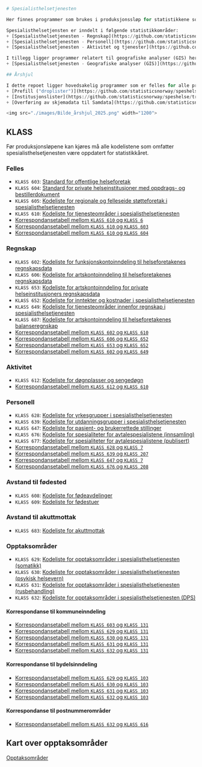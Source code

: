 ```python
# Spesialisthelsetjenesten

Her finnes programmer som brukes i produksjonssløp for statistikkene som inngår i [Spesialisthelsetjenesten](https://www.ssb.no/helse/helsetjenester/statistikk/spesialisthelsetjenesten). 

Spesialisthelsetjensten er inndelt i følgende statistikkområder:
+ [Spesialisthelsetjenesten - Regnskap](https://github.com/statisticsnorway/stat-speshelse-regnskap)
+ [Spesialisthelsetjenesten - Personell](https://github.com/statisticsnorway/stat-speshelse-personell)
+ [Spesialisthelsetjenesten - Aktivitet og tjenester](https://github.com/statisticsnorway/stat-speshelse-aktivitet)

I tillegg ligger programmer relatert til geografiske analyser (GIS) her:
+ [Spesialisthelsetjenesten - Geografiske analyser (GIS)](https://github.com/statisticsnorway/stat-speshelse-gis)

## Årshjul

I dette repoet ligger hovedsakelig programmer som er felles for alle produksjonsløpene i statistikkområdene. Disse oppgavene er følgende:
+ [Prefill ("droplister")](https://github.com/statisticsnorway/speshelse/tree/master/Droplister)
+ [Institusjonslister](https://github.com/statisticsnorway/speshelse/tree/master/Institusjonslister)
+ [Overføring av skjemadata til Samdata](https://github.com/statisticsnorway/speshelse/tree/master/Samdata)

<img src="./images/Bilde_årshjul_2025.png" width="1200">
```

## KLASS

Før produksjonsløpene kan kjøres må alle kodelistene som omfatter spesialisthelsetjenesten være oppdatert for statistikkåret. 

### Felles
+ `KLASS 603`: [Standard for offentlige helseforetak](https://www.ssb.no/klass/klassifikasjoner/603)
+ `KLASS 604`: [Standard for private helseinstitusjoner med oppdrags- og bestillerdokument](https://www.ssb.no/klass/klassifikasjoner/604)
+ `KLASS 605`: [Kodeliste for regionale og felleseide støtteforetak i spesialisthelsetjenesten](https://www.ssb.no/klass/klassifikasjoner/605)
+ `KLASS 610`: [Kodeliste for tjenesteområder i spesialisthelsetjenesten](https://www.ssb.no/klass/klassifikasjoner/610)
+ [Korrespondansetabell mellom `KLASS 610` og `KLASS 6`](https://www.ssb.no/klass/klassifikasjoner/610/korrespondanser/898)
+ [Korrespondansetabell mellom `KLASS 610` og `KLASS 603`](https://www.ssb.no/klass/klassifikasjoner/603/korrespondanser/1320)
+ [Korrespondansetabell mellom `KLASS 610` og `KLASS 604`](https://www.ssb.no/klass/klassifikasjoner/604/versjon/1721/korrespondanser/1262)

### Regnskap
+ `KLASS 602`: [Kodeliste for funksjonskontoinndeling til helseforetakenes regnskapsdata](https://www.ssb.no/klass/klassifikasjoner/602/)
+ `KLASS 606`: [Kodeliste for artskontoinndeling til helseforetakenes regnskapsdata](https://www.ssb.no/klass/klassifikasjoner/606)
+ `KLASS 653`: [Kodeliste for artskontoinndeling for private helseinstitusjoners regnskapsdata](https://www.ssb.no/klass/klassifikasjoner/653)
+ `KLASS 652`: [Kodeliste for inntekter og kostnader i spesialisthelsetjenesten](https://www.ssb.no/klass/klassifikasjoner/652)
+ `KLASS 649`: [Kodeliste for tjenesteområder innenfor regnskap i spesialisthelsetjenesten](https://www.ssb.no/klass/klassifikasjoner/649/)
+ `KLASS 687`: [Kodeliste for artskontoinndeling til helseforetakenes balanseregnskap](https://www.ssb.no/klass/klassifikasjoner/687)
+ [Korrespondansetabell mellom `KLASS 602` og `KLASS 610`](https://www.ssb.no/klass/klassifikasjoner/602/korrespondanser/1575)
+ [Korrespondansetabell mellom `KLASS 606` og `KLASS 652`](https://www.ssb.no/klass/klassifikasjoner/606/korrespondanser/1535)
+ [Korrespondansetabell mellom `KLASS 653` og `KLASS 652`](https://www.ssb.no/klass/klassifikasjoner/653/korrespondanser/1408)
+ [Korrespondansetabell mellom `KLASS 602` og `KLASS 649`](https://www.ssb.no/klass/klassifikasjoner/649/korrespondanser/1575)

### Aktivitet
+ `KLASS 612`: [Kodeliste for døgnplasser og sengedøgn](https://www.ssb.no/klass/klassifikasjoner/612/)
+ [Korrespondansetabell mellom `KLASS 612` og `KLASS 610`](https://www.ssb.no/klass/klassifikasjoner/612/korrespondanser/893)

### Personell
+ `KLASS 628`: [Kodeliste for yrkesgrupper i spesialisthelsetjenesten](https://www.ssb.no/klass/klassifikasjoner/628)
+ `KLASS 639`: [Kodeliste for utdanningsgrupper i spesialisthelsetjenesten](https://www.ssb.no/klass/klassifikasjoner/639)
+ `KLASS 647`: [Kodeliste for pasient- og brukerrettede stillinger](https://www.ssb.no/klass/klassifikasjoner/647)
+ `KLASS 676`: [Kodeliste for spesialiteter for avtalespesialistene (innsamling)](https://www.ssb.no/klass/klassifikasjoner/676)
+ `KLASS 677`: [Kodeliste for spesialiteter for avtalespesialistene (publisert)](https://www.ssb.no/klass/klassifikasjoner/677)
+ [Korrespondansetabell mellom `KLASS 628` og `KLASS 7`](https://www.ssb.no/klass/klassifikasjoner/628/korrespondanser/1007)
+ [Korrespondansetabell mellom `KLASS 639` og `KLASS 207`](https://www.ssb.no/klass/klassifikasjoner/639/korrespondanser/1125)
+ [Korrespondansetabell mellom `KLASS 647` og `KLASS 7`](https://www.ssb.no/klass/klassifikasjoner/647/korrespondanser/1250)
+ [Korrespondansetabell mellom `KLASS 676` og `KLASS 208`](https://www.ssb.no/klass/klassifikasjoner/676/korrespondanser/1484)

### Avstand til fødested
+ `KLASS 608`: [Kodeliste for fødeavdelinger](https://www.ssb.no/klass/klassifikasjoner/608)
+ `KLASS 609`: [Kodeliste for fødestuer](https://www.ssb.no/klass/klassifikasjoner/609)

### Avstand til akuttmottak
+ `KLASS 683`: [Kodeliste for akuttmottak](https://www.ssb.no/klass/klassifikasjoner/683)

### Opptaksområder
+ `KLASS 629`: [Kodeliste for opptaksområder i spesialisthelsetjenesten (somatikk)](https://www.ssb.no/klass/klassifikasjoner/629)
+ `KLASS 630`: [Kodeliste for opptaksområder i spesialisthelsetjenesten (psykisk helsevern)](https://www.ssb.no/klass/klassifikasjoner/630)
+ `KLASS 631`: [Kodeliste for opptaksområder i spesialisthelsetjenesten (rusbehandling)](https://www.ssb.no/klass/klassifikasjoner/631)
+ `KLASS 632`: [Kodeliste for opptaksområder i spesialisthelsetjenesten (DPS)](https://www.ssb.no/klass/klassifikasjoner/632)

#### Korrespondanse til kommuneinndeling
+ [Korrespondansetabell mellom `KLASS 603` og `KLASS 131`](https://www.ssb.no/klass/klassifikasjoner/603/korrespondanser/2577)
+ [Korrespondansetabell mellom `KLASS 629` og `KLASS 131`](https://www.ssb.no/klass/klassifikasjoner/629/korrespondanser/1026)
+ [Korrespondansetabell mellom `KLASS 630` og `KLASS 131`](https://www.ssb.no/klass/klassifikasjoner/630/korrespondanser/1046)
+ [Korrespondansetabell mellom `KLASS 631` og `KLASS 131`](https://www.ssb.no/klass/klassifikasjoner/631/korrespondanser/1048)
+ [Korrespondansetabell mellom `KLASS 632` og `KLASS 131`](https://www.ssb.no/klass/klassifikasjoner/632/korrespondanser/1098)

#### Korrespondanse til bydelsinndeling
+ [Korrespondansetabell mellom `KLASS 629` og `KLASS 103`](https://www.ssb.no/klass/klassifikasjoner/629/korrespondanser/2519)
+ [Korrespondansetabell mellom `KLASS 630` og `KLASS 103`](https://www.ssb.no/klass/klassifikasjoner/630/korrespondanser/2520)
+ [Korrespondansetabell mellom `KLASS 631` og `KLASS 103`](https://www.ssb.no/klass/klassifikasjoner/631/korrespondanser/2521)
+ [Korrespondansetabell mellom `KLASS 632` og `KLASS 103`](https://www.ssb.no/klass/klassifikasjoner/632/korrespondanser/2522)

#### Korrespondanse til postnummerområder 
+ [Korrespondansetabell mellom `KLASS 632` og `KLASS 616`](https://www.ssb.no/klass/klassifikasjoner/616/korrespondanser/2524)


## Kart over opptaksområder

[Opptaksområder](https://statisticsnorway.github.io/speshelse/)
